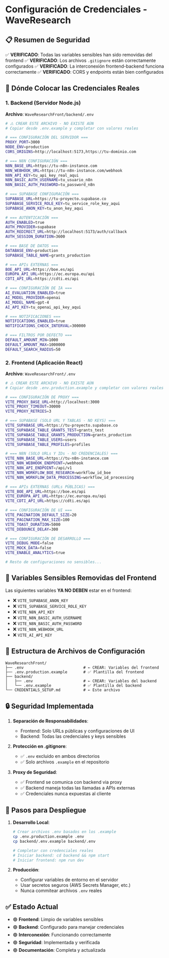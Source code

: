 # Configuración de Credenciales - WaveResearch

## 📋 Resumen de Seguridad

✅ **VERIFICADO**: Todas las variables sensibles han sido removidas del frontend
✅ **VERIFICADO**: Los archivos `.gitignore` están correctamente configurados
✅ **VERIFICADO**: La interconexión frontend-backend funciona correctamente
✅ **VERIFICADO**: CORS y endpoints están bien configurados

## 🔐 Dónde Colocar las Credenciales Reales

### 1. Backend (Servidor Node.js)

**Archivo**: `WaveResearchFront/backend/.env`

```bash
# ⚠️ CREAR ESTE ARCHIVO - NO EXISTE AÚN
# Copiar desde .env.example y completar con valores reales

# === CONFIGURACIÓN DEL SERVIDOR ===
PROXY_PORT=3000
NODE_ENV=production
CORS_ORIGINS=http://localhost:5173,https://tu-dominio.com

# === N8N CONFIGURACIÓN ===
N8N_BASE_URL=https://tu-n8n-instance.com
N8N_WEBHOOK_URL=https://tu-n8n-instance.com/webhook
N8N_API_KEY=tu_api_key_real_aqui
N8N_BASIC_AUTH_USERNAME=tu_usuario_n8n
N8N_BASIC_AUTH_PASSWORD=tu_password_n8n

# === SUPABASE CONFIGURACIÓN ===
SUPABASE_URL=https://tu-proyecto.supabase.co
SUPABASE_SERVICE_ROLE_KEY=tu_service_role_key_aqui
SUPABASE_ANON_KEY=tu_anon_key_aqui

# === AUTENTICACIÓN ===
AUTH_ENABLED=true
AUTH_PROVIDER=supabase
AUTH_REDIRECT_URL=http://localhost:5173/auth/callback
AUTH_SESSION_DURATION=3600

# === BASE DE DATOS ===
DATABASE_ENV=production
SUPABASE_TABLE_NAME=grants_production

# === APIs EXTERNAS ===
BOE_API_URL=https://boe.es/api
EUROPA_API_URL=https://ec.europa.eu/api
CDTI_API_URL=https://cdti.es/api

# === CONFIGURACIÓN DE IA ===
AI_EVALUATION_ENABLED=true
AI_MODEL_PROVIDER=openai
AI_MODEL_NAME=gpt-4
AI_API_KEY=tu_openai_api_key_aqui

# === NOTIFICACIONES ===
NOTIFICATIONS_ENABLED=true
NOTIFICATIONS_CHECK_INTERVAL=300000

# === FILTROS POR DEFECTO ===
DEFAULT_AMOUNT_MIN=1000
DEFAULT_AMOUNT_MAX=1000000
DEFAULT_SEARCH_RADIUS=50
```

### 2. Frontend (Aplicación React)

**Archivo**: `WaveResearchFront/.env`

```bash
# ⚠️ CREAR ESTE ARCHIVO - NO EXISTE AÚN
# Copiar desde .env.production.example y completar con valores reales

# === CONFIGURACIÓN DE PROXY ===
VITE_PROXY_BASE_URL=http://localhost:3000
VITE_PROXY_TIMEOUT=30000
VITE_PROXY_RETRIES=3

# === SUPABASE (SOLO URL Y TABLAS - NO KEYS) ===
VITE_SUPABASE_URL=https://tu-proyecto.supabase.co
VITE_SUPABASE_TABLE_GRANTS_TEST=grants_test
VITE_SUPABASE_TABLE_GRANTS_PRODUCTION=grants_production
VITE_SUPABASE_TABLE_USERS=users
VITE_SUPABASE_TABLE_PROFILES=profiles

# === N8N (SOLO URLs Y IDs - NO CREDENCIALES) ===
VITE_N8N_BASE_URL=https://tu-n8n-instance.com
VITE_N8N_WEBHOOK_ENDPOINT=/webhook
VITE_N8N_API_ENDPOINT=/api/v1
VITE_N8N_WORKFLOW_BOE_RESEARCH=workflow_id_boe
VITE_N8N_WORKFLOW_DATA_PROCESSING=workflow_id_processing

# === APIs EXTERNAS (URLs PÚBLICAS) ===
VITE_BOE_API_URL=https://boe.es/api
VITE_EUROPA_API_URL=https://ec.europa.eu/api
VITE_CDTI_API_URL=https://cdti.es/api

# === CONFIGURACIÓN DE UI ===
VITE_PAGINATION_DEFAULT_SIZE=20
VITE_PAGINATION_MAX_SIZE=100
VITE_TOAST_DURATION=5000
VITE_DEBOUNCE_DELAY=300

# === CONFIGURACIÓN DE DESARROLLO ===
VITE_DEBUG_MODE=false
VITE_MOCK_DATA=false
VITE_ENABLE_ANALYTICS=true

# Resto de configuraciones no sensibles...
```

## 🚨 Variables Sensibles Removidas del Frontend

Las siguientes variables **YA NO DEBEN** estar en el frontend:

- ❌ `VITE_SUPABASE_ANON_KEY`
- ❌ `VITE_SUPABASE_SERVICE_ROLE_KEY`
- ❌ `VITE_N8N_API_KEY`
- ❌ `VITE_N8N_BASIC_AUTH_USERNAME`
- ❌ `VITE_N8N_BASIC_AUTH_PASSWORD`
- ❌ `VITE_N8N_WEBHOOK_URL`
- ❌ `VITE_AI_API_KEY`

## 📁 Estructura de Archivos de Configuración

```
WaveResearchFront/
├── .env                          # ← CREAR: Variables del frontend
├── .env.production.example       # ✅ Plantilla del frontend
├── backend/
│   ├── .env                      # ← CREAR: Variables del backend
│   └── .env.example              # ✅ Plantilla del backend
└── CREDENTIALS_SETUP.md          # ← Este archivo
```

## 🔒 Seguridad Implementada

1. **Separación de Responsabilidades**:
   - Frontend: Solo URLs públicas y configuraciones de UI
   - Backend: Todas las credenciales y keys sensibles

2. **Protección en .gitignore**:
   - ✅ `.env` excluido en ambos directorios
   - ✅ Solo archivos `.example` en el repositorio

3. **Proxy de Seguridad**:
   - ✅ Frontend se comunica con backend via proxy
   - ✅ Backend maneja todas las llamadas a APIs externas
   - ✅ Credenciales nunca expuestas al cliente

## 🚀 Pasos para Despliegue

1. **Desarrollo Local**:
   ```bash
   # Crear archivos .env basados en los .example
   cp .env.production.example .env
   cp backend/.env.example backend/.env
   
   # Completar con credenciales reales
   # Iniciar backend: cd backend && npm start
   # Iniciar frontend: npm run dev
   ```

2. **Producción**:
   - Configurar variables de entorno en el servidor
   - Usar secretos seguros (AWS Secrets Manager, etc.)
   - Nunca commitear archivos `.env` reales

## ✅ Estado Actual

- 🟢 **Frontend**: Limpio de variables sensibles
- 🟢 **Backend**: Configurado para manejar credenciales
- 🟢 **Interconexión**: Funcionando correctamente
- 🟢 **Seguridad**: Implementada y verificada
- 🟢 **Documentación**: Completa y actualizada